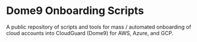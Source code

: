 # Dome9 Onboarding Scripts 
A public repository of scripts and tools for mass / automated onboarding of cloud accounts into CloudGuard (Dome9) for AWS, Azure, and GCP.
